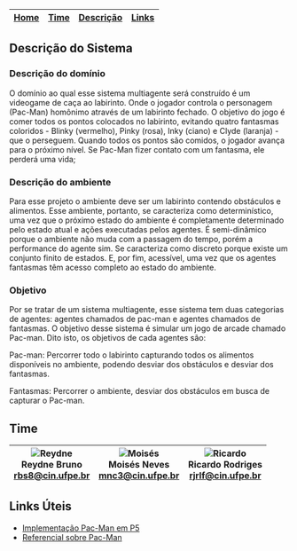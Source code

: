 | [Home]() | [Time](https) | [Descrição](/artefatos/) | [Links]() |
|-|-|-|-|

## Descrição do Sistema 
### Descrição do domínio

O domínio ao qual esse sistema multiagente será construído é um videogame de caça ao labirinto. Onde o jogador controla o personagem (Pac-Man) homônimo através de um labirinto fechado. O objetivo do jogo é comer todos os pontos colocados no labirinto, evitando quatro fantasmas coloridos - Blinky (vermelho), Pinky (rosa), Inky (ciano) e Clyde (laranja) - que o perseguem. Quando todos os pontos são comidos, o jogador avança para o próximo nível. Se Pac-Man fizer contato com um fantasma, ele perderá uma vida;

### Descrição do ambiente

Para esse projeto o ambiente deve ser um labirinto contendo obstáculos e alimentos. Esse ambiente, portanto, se caracteriza como determinístico, uma vez que o próximo estado do ambiente é completamente determinado pelo estado atual e ações executadas pelos agentes. É semi-dinâmico porque o ambiente não muda com a passagem do tempo, porém a performance do agente sim. Se caracteriza como discreto porque existe um conjunto finito de estados. E, por fim, acessível, uma vez que os agentes fantasmas têm acesso completo ao estado do ambiente.

### Objetivo
Por se tratar de um sistema multiagente, esse sistema tem duas categorias de agentes: agentes chamados de pac-man e agentes chamados de fantasmas. O objetivo desse sistema é simular um jogo de arcade chamado Pac-man. Dito isto, os objetivos de cada agentes são:

  Pac-man: Percorrer todo o labirinto capturando todos os alimentos disponíveis no ambiente, podendo desviar dos obstáculos e desviar dos fantasmas.

  Fantasmas: Percorrer o ambiente, desviar dos obstáculos em busca de capturar o Pac-man. 


## Time
|![Reydne](https://user-images.githubusercontent.com/28721925/95084810-c7466b80-06f4-11eb-85d4-b1e5bdce4099.jpg) <br>Reydne Bruno<br>rbs8@cin.ufpe.br|![Moisés](https://user-images.githubusercontent.com/28721925/95085952-438d7e80-06f6-11eb-9fe2-d7dbd88a1393.jpg) <br>Moisés Neves<br><mnc3@cin.ufpe.br>| ![Ricardo](https://user-images.githubusercontent.com/28721925/95084749-b1d14180-06f4-11eb-8202-164dc415c329.jpg) <br>Ricardo Rodriges<br><rjrlf@cin.ufpe.br>
|-|-|-|

## Links Úteis
- [Implementação Pac-Man em P5](https://www.youtube.com/watch?v=gz9kNwwglsc&t=8172s&ab_channel=Kaelinator)
- [Referencial sobre Pac-Man](https://en.wikipedia.org/wiki/List_of_Pac-Man_video_games)

